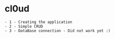# cl0ud

    - 1 - Creating the application
    - 2 - Simple CRUD
    - 3 - DataBase connection - Did not work yet :)